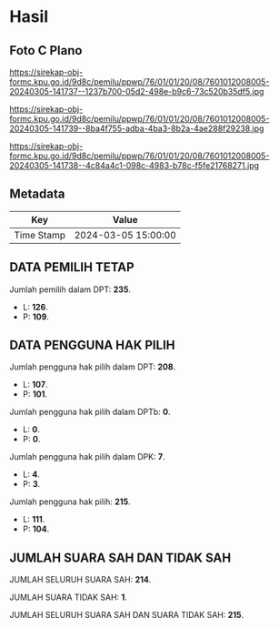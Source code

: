 # Hasil

## Foto C Plano

https://sirekap-obj-formc.kpu.go.id/9d8c/pemilu/ppwp/76/01/01/20/08/7601012008005-20240305-141737--1237b700-05d2-498e-b9c6-73c520b35df5.jpg

https://sirekap-obj-formc.kpu.go.id/9d8c/pemilu/ppwp/76/01/01/20/08/7601012008005-20240305-141739--8ba4f755-adba-4ba3-8b2a-4ae288f29238.jpg

https://sirekap-obj-formc.kpu.go.id/9d8c/pemilu/ppwp/76/01/01/20/08/7601012008005-20240305-141738--4c84a4c1-098c-4983-b78c-f5fe21768271.jpg


## Metadata

| Key        | Value               |
| ---------- | ------------------- |
| Time Stamp | 2024-03-05 15:00:00 |


## DATA PEMILIH TETAP

Jumlah pemilih dalam DPT: **235**.
 * L: **126**.
 * P: **109**.

## DATA PENGGUNA HAK PILIH

Jumlah pengguna hak pilih dalam DPT: **208**.
 * L: **107**.
 * P: **101**.

Jumlah pengguna hak pilih dalam DPTb: **0**.
 * L: **0**.
 * P: **0**.

Jumlah pengguna hak pilih dalam DPK: **7**.
 * L: **4**.
 * P: **3**.

Jumlah pengguna hak pilih: **215**.
 * L: **111**.
 * P: **104**.

## JUMLAH SUARA SAH DAN TIDAK SAH

JUMLAH SELURUH SUARA SAH: **214**.

JUMLAH SUARA TIDAK SAH: **1**.

JUMLAH SELURUH SUARA SAH DAN SUARA TIDAK SAH: **215**.


